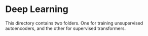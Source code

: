 # Deep Learning  
This directory contains two folders. One for training unsupervised autoencoders, and the other for supervised transformers.
